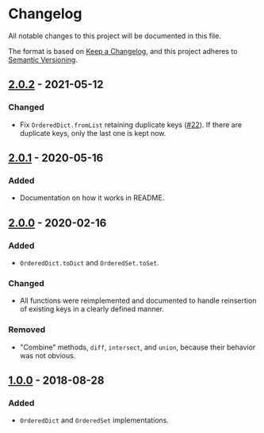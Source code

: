 # Changelog
All notable changes to this project will be documented in this file.

The format is based on [Keep a Changelog](https://keepachangelog.com/en/1.0.0/),
and this project adheres to [Semantic Versioning](https://semver.org/spec/v2.0.0.html).

## [2.0.2] - 2021-05-12
### Changed
- Fix `OrderedDict.fromList` retaining duplicate keys ([#22](https://github.com/Y0hy0h/ordered-containers/issues/22)). If there are duplicate keys, only the last one is kept now.

## [2.0.1] - 2020-05-16
### Added
- Documentation on how it works in README.

## [2.0.0] - 2020-02-16
### Added
- `OrderedDict.toDict` and `OrderedSet.toSet`.

### Changed
- All functions were reimplemented and documented to handle reinsertion of existing keys in a clearly defined manner.

### Removed
- "Combine" methods, `diff`, `intersect`, and `union`, because their behavior was not obvious.

## [1.0.0] - 2018-08-28
### Added
- `OrderedDict` and `OrderedSet` implementations.

[Unreleased]: https://github.com/y0hy0h/ordered-containers/compare/2.0.1...HEAD
[2.0.2]: https://github.com/y0hy0h/ordered-containers/compare/2.0.1...2.0.2
[2.0.1]: https://github.com/y0hy0h/ordered-containers/compare/2.0.0...2.0.1
[2.0.0]: https://github.com/y0hy0h/ordered-containers/compare/1.0.0...2.0.0
[1.0.0]: https://github.com/y0hy0h/ordered-containers/releases/tag/1.0.0